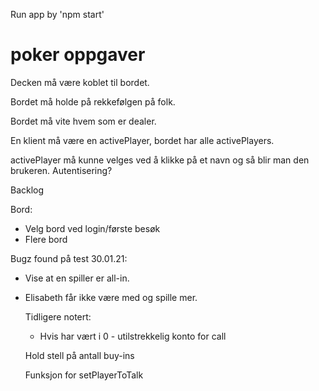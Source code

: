 Run app by 'npm start'


# poker oppgaver
Decken må være koblet til bordet.

Bordet må holde på rekkefølgen på folk.

Bordet må vite hvem som er dealer.

En klient må være en activePlayer, bordet har alle activePlayers.

activePlayer må kunne velges ved å klikke på et navn og så blir man den brukeren. Autentisering?



Backlog

Bord:
- Velg bord ved login/første besøk
- Flere bord

Bugz found på test 30.01.21:
- Vise at en spiller er all-in.
- Elisabeth får ikke være med og spille mer.



	Tidligere notert:

	- Hvis har vært i 0 - utilstrekkelig konto for call

	Hold stell på antall buy-ins

	Funksjon for setPlayerToTalk

	



